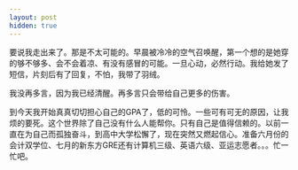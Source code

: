 ```yaml
---
layout: post
hidden: true
---
```

要说我走出来了。那是不太可能的。早晨被冷冷的空气召唤醒，第一个想的是她穿的够不够多、会不会着凉、有没有感冒的可能。一旦心动，必然行动。我给她发了短信，片刻后有了回复，不怕，我带了羽绒。

我没再多言，因为我已经清醒。再多言只会带给自己更多的伤害。

到今天我开始真真切切担心自己的GPA了，低的可怜。一些可有可无的原因，让我烦的要死。这个世界除了自己没有什么人能帮你。只有自己是值得信赖的。以前一直在为自己而孤独奋斗，到高中大学松懈了，现在突然又燃起信心。准备六月份的会计双学位、七月的新东方GRE还有计算机三级、英语六级、亚运志愿者。。。忙一忙吧。
